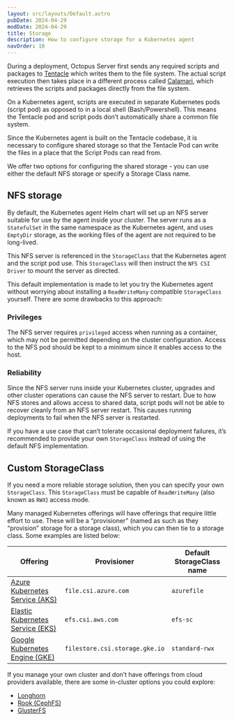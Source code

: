 ```yaml
---
layout: src/layouts/Default.astro
pubDate: 2024-04-29
modDate: 2024-04-29
title: Storage
description: How to configure storage for a Kubernetes agent
navOrder: 10
---
```


During a deployment, Octopus Server first sends any required scripts and packages to [Tentacle](https://octopus.com/docs/infrastructure/deployment-targets/tentacle) which writes them to the file system. The actual script execution then takes place in a different process called [Calamari](https://github.com/OctopusDeploy/Calamari), which retrieves the scripts and packages directly from the file system. 

On a Kubernetes agent, scripts are executed in separate Kubernetes pods (script pod) as opposed to in a local shell (Bash/Powershell). This means the Tentacle pod and script pods don’t automatically share a common file system.

Since the Kubernetes agent is built on the Tentacle codebase,  it is necessary to configure shared storage so that the Tentacle Pod can write the files in a place that the Script Pods can read from.

We offer two options for configuring the shared storage - you can use either the default NFS storage or specify a Storage Class name.


## NFS storage

By default, the Kubernetes agent Helm chart will set up an NFS server suitable for use by the agent inside your cluster. The server runs as a `StatefulSet` in the same namespace as the Kubernetes agent, and uses `EmptyDir` storage, as the working files of the agent are not required to be long-lived. 

This NFS server is referenced in the `StorageClass` that the Kubernetes agent and the script pod use. This `StorageClass` will then instruct the `NFS CSI Driver` to mount the server as directed.

This default implementation is made to let you try the Kubernetes agent without worrying about installing a `ReadWriteMany` compatible `StorageClass` yourself. There are  some drawbacks to this approach:

### Privileges
The NFS server requires `privileged` access when running as a container, which may not be permitted depending on the cluster configuration. Access to the NFS pod should be kept to a minimum since it enables access to the host. 

### Reliability
Since the NFS server runs inside your Kubernetes cluster, upgrades and other cluster operations can cause the NFS server to restart. Due to how NFS stores and allows access to shared data, script pods will not be able to recover cleanly from an NFS server restart. This causes running deployments to fail when the NFS server is restarted.

If you have a use case that can’t tolerate occasional deployment failures, it’s recommended to provide your own `StorageClass` instead of using the default NFS implementation.

## Custom StorageClass

If you need a more reliable storage solution, then you can specify your own `StorageClass`. This `StorageClass` must be capable of `ReadWriteMany` (also known as `RWX`) access mode. 

Many managed Kubernetes offerings will have offerings that require little effort to use. These will be a “provisioner” (named as such as they “provision” storage for a storage class), which you can then tie to a storage class. Some examples are listed below:

|**Offering**                      |**Provisioner**                    |**Default StorageClass name**       |
|----------------------------------|-----------------------------------|------------------------------------|
|[Azure Kubernetes Service (AKS)](https://learn.microsoft.com/en-us/azure/aks/concepts-storage)    |`file.csi.azure.com`               |`azurefile`                        |
|[Elastic Kubernetes Service (EKS)](https://docs.aws.amazon.com/eks/latest/userguide/storage.html)  |`efs.csi.aws.com`                  |`efs-sc`                            |
|[Google Kubernetes Engine (GKE)](https://cloud.google.com/kubernetes-engine/docs/concepts/storage-overview)    |`filestore.csi.storage.gke.io`     |`standard-rwx`                      |

If you manage your own cluster and don’t have offerings from cloud providers available, there are some in-cluster options you could explore:
- [Longhorn](https://longhorn.io/)
- [Rook (CephFS)](https://rook.io/)
- [GlusterFS](https://www.gluster.org/)
